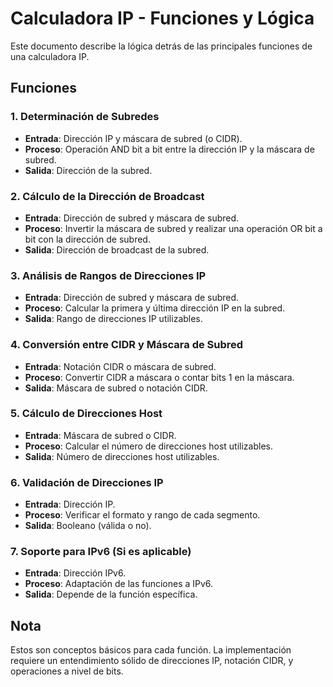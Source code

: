 # Calculadora IP - Funciones y Lógica

Este documento describe la lógica detrás de las principales funciones de una calculadora IP.

## Funciones

### 1. Determinación de Subredes
- **Entrada**: Dirección IP y máscara de subred (o CIDR).
- **Proceso**: Operación AND bit a bit entre la dirección IP y la máscara de subred.
- **Salida**: Dirección de la subred.

### 2. Cálculo de la Dirección de Broadcast
- **Entrada**: Dirección de subred y máscara de subred.
- **Proceso**: Invertir la máscara de subred y realizar una operación OR bit a bit con la dirección de subred.
- **Salida**: Dirección de broadcast de la subred.

### 3. Análisis de Rangos de Direcciones IP
- **Entrada**: Dirección de subred y máscara de subred.
- **Proceso**: Calcular la primera y última dirección IP en la subred.
- **Salida**: Rango de direcciones IP utilizables.

### 4. Conversión entre CIDR y Máscara de Subred
- **Entrada**: Notación CIDR o máscara de subred.
- **Proceso**: Convertir CIDR a máscara o contar bits 1 en la máscara.
- **Salida**: Máscara de subred o notación CIDR.

### 5. Cálculo de Direcciones Host
- **Entrada**: Máscara de subred o CIDR.
- **Proceso**: Calcular el número de direcciones host utilizables.
- **Salida**: Número de direcciones host utilizables.

### 6. Validación de Direcciones IP
- **Entrada**: Dirección IP.
- **Proceso**: Verificar el formato y rango de cada segmento.
- **Salida**: Booleano (válida o no).

### 7. Soporte para IPv6 (Si es aplicable)
- **Entrada**: Dirección IPv6.
- **Proceso**: Adaptación de las funciones a IPv6.
- **Salida**: Depende de la función específica.

## Nota
Estos son conceptos básicos para cada función. La implementación requiere un entendimiento sólido de direcciones IP, notación CIDR, y operaciones a nivel de bits.
